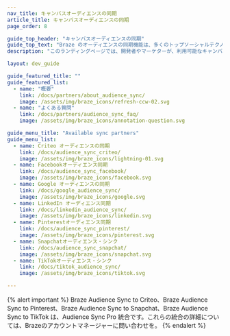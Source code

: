 ```yaml
---
nav_title: キャンバスオーディエンスの同期
article_title: キャンバスオーディエンスの同期
page_order: 8

guide_top_header: "キャンバスオーディエンスの同期"
guide_top_text: "Braze のオーディエンスの同期機能は、多くのトップソーシャルテクノロジーおよび広告テクノロジーにキャンペーンのリーチを拡大するのに役立ちます。このランディングページでは、開発者やマーケターが、利用可能なキャンバス同期パートナーに関するリソースを見つけることができます。"
description: "このランディングページでは、開発者やマーケターが、利用可能なキャンバス同期パートナーに関するリソースを見つけることができます。"

layout: dev_guide

guide_featured_title: ""
guide_featured_list:
  - name: "概要"
    link: /docs/partners/about_audience_sync/
    image: /assets/img/braze_icons/refresh-ccw-02.svg
  - name: "よくある質問"
    link: /docs/partners/audience_sync_faq/
    image: /assets/img/braze_icons/annotation-question.svg

guide_menu_title: "Available sync partners"
guide_menu_list:
  - name: Criteo オーディエンスの同期
    link: /docs/audience_sync_criteo/
    image: /assets/img/braze_icons/lightning-01.svg
  - name: Facebookオーディエンス同期
    link: /docs/audience_sync_facebook/
    image: /assets/img/braze_icons/facebook.svg
  - name: Google オーディエンスの同期
    link: /docs/google_audience_sync/
    image: /assets/img/braze_icons/google.svg
  - name: LinkedIn オーディエンス同期
    link: /docs/linkedin_audience_sync/
    image: /assets/img/braze_icons/linkedin.svg
  - name: Pinterestオーディエンス同期
    link: /docs/audience_sync_pinterest/
    image: /assets/img/braze_icons/pinterest.svg
  - name: Snapchatオーディエンス・シンク
    link: /docs/audience_sync_snapchat/
    image: /assets/img/braze_icons/snapchat.svg
  - name: TikTokオーディエンス・シンク
    link: /docs/tiktok_audience_sync/
    image: /assets/img/braze_icons/tiktok.svg

---
```


{% alert important %}
Braze Audience Sync to Criteo、Braze Audience Sync to Pinterest、Braze Audience Sync to Snapchat、Braze Audience Sync to TikTok は、Audience Sync Pro 統合です。これらの統合の詳細については、Brazeのアカウントマネージャーに問い合わせを。
{% endalert %}
